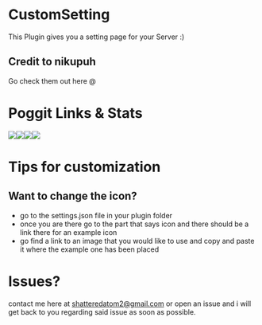 # CustomSetting
This Plugin gives you a setting page for your Server :)
## Credit to nikupuh
 Go check them out here @ 

# Poggit Links & Stats
[![](https://poggit.pmmp.io/shield.state/CustomSetting)](https://poggit.pmmp.io/p/CustomSetting)[![](https://img.shields.io/badge/Using-PMMP-brightgreen.svg)](https://poggit.pmmp.io/p/CustomSetting)[![](https://poggit.pmmp.io/shield.dl.total/CustomSetting)](https://poggit.pmmp.io/p/CustomSetting)[![](https://poggit.pmmp.io/shield.api/CustomSetting)](https://poggit.pmmp.io/p/CustomSetting)
# Tips for customization
## Want to change the icon? 
- go to the settings.json file in your plugin folder
 - once you are there go to the part that says icon and there should be a link there for an example icon
  - go find a link to an image that you would like to use and copy and paste it where the example one has been placed
# Issues? 
contact me here at shatteredatom2@gmail.com or open an issue and i will get back to you regarding said issue
as soon as possible.
